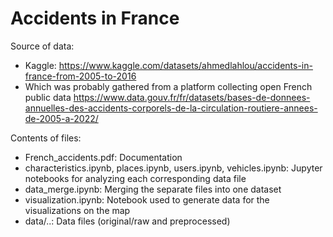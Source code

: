 # Accidents in France

Source of data:

* Kaggle: https://www.kaggle.com/datasets/ahmedlahlou/accidents-in-france-from-2005-to-2016
* Which was probably gathered from a platform collecting open French public data https://www.data.gouv.fr/fr/datasets/bases-de-donnees-annuelles-des-accidents-corporels-de-la-circulation-routiere-annees-de-2005-a-2022/

Contents of files:

* French_accidents.pdf: Documentation
* characteristics.ipynb, places.ipynb, users.ipynb, vehicles.ipynb: Jupyter notebooks for analyzing each corresponding data file
* data_merge.ipynb: Merging the separate files into one dataset
* visualization.ipynb: Notebook used to generate data for the visualizations on the map
* data/..: Data files (original/raw and preprocessed)
